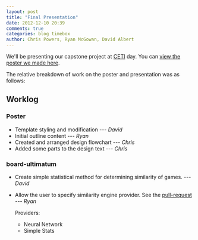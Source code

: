 ```yaml
---
layout: post
title: "Final Presentation"
date: 2012-12-10 20:39
comments: true
categories: blog timebox
author: Chris Powers, Ryan McGowan, David Albert
---
```


We'll be presenting our capstone project at
[CETI](http://www.ceti.cse.ohio-state.edu/) day. You can [view the poster we
made here](https://docs.google.com/presentation/d/1Y2DdICD1Q7gtolPjZvkPaMU_Wz8IqdtSBn0rHKRyCU8/edit).

The relative breakdown of work on the poster and presentation was as follows:

## Worklog

### Poster

*   Template styling and modification --- *David*
*   Initial outline content --- *Ryan*
*   Created and arranged design flowchart --- *Chris*
*   Added some parts to the design text --- *Chris*

### board-ultimatum

*   Create simple statistical method for determining similarity of games. ---
    *David*
*   Allow the user to specify similarity engine provider. See the
    [pull-request](https://github.com/DRSNJM/board-ultimatum/pull/12) ---
    *Ryan*

    Providers:

    *   Neural Network
    *   Simple Stats
